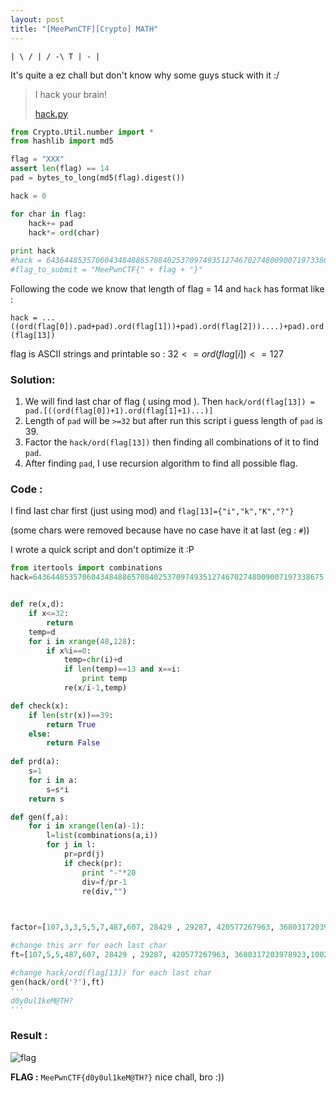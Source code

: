 ```yaml
---
layout: post
title: "[MeePwnCTF][Crypto] MATH"
---
```

`| \ / | / -\ T | - |`

It's quite a ez chall but don't know why some guys stuck with it :/

> I hack your brain!
>
> [hack.py](https://gist.github.com/quandqn/687f28c123f9a1594db254f7891fd774)

```python
from Crypto.Util.number import *
from hashlib import md5

flag = "XXX"
assert len(flag) == 14
pad = bytes_to_long(md5(flag).digest())

hack = 0

for char in flag:
	hack+= pad
	hack*= ord(char)
	
print hack
#hack = 64364485357060434848865708402537097493512746702748009007197338675
#flag_to_submit = "MeePwnCTF{" + flag + "}"
```

Following the code we know that length of flag = 14 and `hack` has format like :

`hack = ...((ord(flag[0]).pad+pad).ord(flag[1]))+pad).ord(flag[2]))....)+pad).ord(flag[13])`

flag is ASCII strings and printable so :  $32 <= ord(flag[i]) <= 127$

### Solution: 

1. We will find last char of flag ( using mod ). Then `hack/ord(flag[13]) = pad.[((ord(flag[0])+1).ord(flag[1]+1)...)]`
2. Length of `pad` will be `>=32` but after run this script i guess length of `pad` is 39. 
3. Factor the `hack/ord(flag[13])` then finding all combinations of it to find `pad`.
4. After finding `pad`, I use recursion algorithm to find all possible flag.

### Code : 

I find last char first (just using mod) and `flag[13]={"i","k","K","?"}`

(some chars were removed because have no case have it at last (eg : `#`))

I wrote a quick script and don't optimize it :P

```python
from itertools import combinations
hack=64364485357060434848865708402537097493512746702748009007197338675


def re(x,d):
	if x<=32:
		return
	temp=d
	for i in xrange(48,128):
		if x%i==0:
			temp=chr(i)+d
			if len(temp)==13 and x==i:
				print temp
			re(x/i-1,temp)

def check(x):
	if len(str(x))==39:
		return True
	else:
		return False
    
def prd(a):
	s=1
	for i in a:
		s=s*i
	return s

def gen(f,a):
	for i in xrange(len(a)-1):
		l=list(combinations(a,i))
		for j in l:
			pr=prd(j)
			if check(pr):
				print "-"*20
				div=f/pr-1
				re(div,"")

				

factor=[107,3,3,5,5,7,487,607, 28429 , 29287, 420577267963, 3680317203978923,1002528655290265069]

#change this arr for each last char
ft=[107,5,5,487,607, 28429 , 29287, 420577267963, 3680317203978923,1002528655290265069]

#change hack/ord(flag[13]) for each last char
gen(hack/ord('?'),ft)
'''
d0y0ul1keM@TH?
'''
```



### Result : 

![flag](http://i.imgur.com/WbW8uu0.png)

**FLAG :** `MeePwnCTF{d0y0ul1keM@TH?}`
nice chall, bro :))
